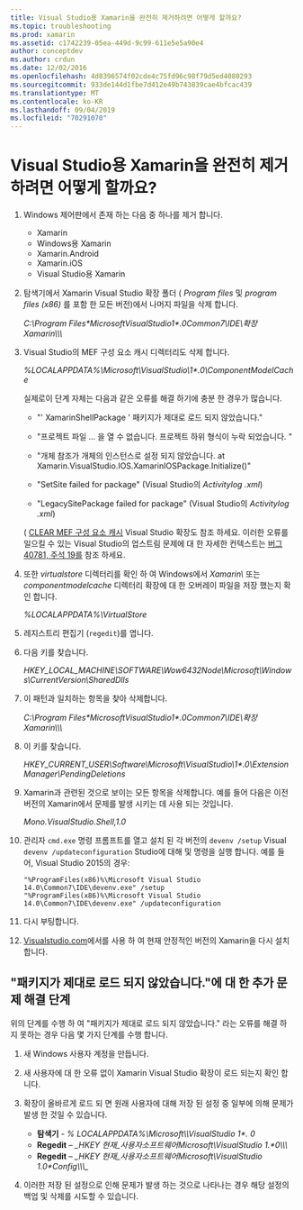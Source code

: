 ```yaml
---
title: Visual Studio용 Xamarin을 완전히 제거하려면 어떻게 할까요?
ms.topic: troubleshooting
ms.prod: xamarin
ms.assetid: c1742239-05ea-449d-9c99-611e5e5a90e4
author: conceptdev
ms.author: crdun
ms.date: 12/02/2016
ms.openlocfilehash: 4d8396574f02cde4c75fd96c98f79d5ed4080293
ms.sourcegitcommit: 933de144d1fbe7d412e49b743839cae4bfcac439
ms.translationtype: MT
ms.contentlocale: ko-KR
ms.lasthandoff: 09/04/2019
ms.locfileid: "70291070"
---
```

# <a name="how-do-i-perform-a-thorough-uninstall-for-xamarin-for-visual-studio"></a>Visual Studio용 Xamarin을 완전히 제거하려면 어떻게 할까요?


1. Windows 제어판에서 존재 하는 다음 중 하나를 제거 합니다.

    - Xamarin
    - Windows용 Xamarin
    - Xamarin.Android
    - Xamarin.iOS
    - Visual Studio용 Xamarin

2. 탐색기에서 Xamarin Visual Studio 확장 폴더 ( _Program files_ 및 _program files (x86)_ 를 포함 한 모든 버전)에서 나머지 파일을 삭제 합니다.

    _C:\\Program Files\*MicrosoftVisualStudio1\*.0Common7\\IDE\\확장Xamarin\\\\\\_

3. Visual Studio의 MEF 구성 요소 캐시 디렉터리도 삭제 합니다.

    _%LOCALAPPDATA%\\Microsoft\\VisualStudio\\1\*.0\\ComponentModelCache_

    실제로이 단계 자체는 다음과 같은 오류를 해결 하기에 충분 한 경우가 많습니다.

    - "' XamarinShellPackage ' 패키지가 제대로 로드 되지 않았습니다."

    - "프로젝트 파일 ... 을 열 수 없습니다. 프로젝트 하위 형식이 누락 되었습니다. "

    - "개체 참조가 개체의 인스턴스로 설정 되지 않았습니다.  at Xamarin.VisualStudio.IOS.XamarinIOSPackage.Initialize()"

    - "SetSite failed for package" (Visual Studio의 _Activitylog .xml_)

    - "LegacySitePackage failed for package" (Visual Studio의 _Activitylog .xml_)

    ( [CLEAR MEF 구성 요소 캐시](https://visualstudiogallery.msdn.microsoft.com/22b94661-70c7-4a93-9ca3-8b6dd45f47cd) Visual Studio 확장도 참조 하세요.  이러한 오류를 일으킬 수 있는 Visual Studio의 업스트림 문제에 대 한 자세한 컨텍스트는 [버그 40781, 주석 19를](https://bugzilla.xamarin.com/show_bug.cgi?id=40781#c19) 참조 하세요.

4. 또한 _virtualstore_ 디렉터리를 확인 하 여 Windows에서 _Xamarin\\_ 또는 _componentmodelcache_ 디렉터리 확장에 대 한 오버레이 파일을 저장 했는지 확인 합니다.

    _%LOCALAPPDATA%\\VirtualStore_

5. 레지스트리 편집기 (`regedit`)를 엽니다.

6. 다음 키를 찾습니다.

    _HKEY\_LOCAL\_MACHINE\\SOFTWARE\\Wow6432Node\\Microsoft\\Windows\\CurrentVersion\\SharedDlls_

7. 이 패턴과 일치하는 항목을 찾아 삭제합니다.

    _C:\\Program Files\*MicrosoftVisualStudio1\*.0Common7\\IDE\\확장Xamarin\\\\\\_

8. 이 키를 찾습니다.

    _HKEY\_CURRENT\_USER\\Software\\Microsoft\\VisualStudio\\1\*.0\\ExtensionManager\\PendingDeletions_

9. Xamarin과 관련된 것으로 보이는 모든 항목을 삭제합니다.  예를 들어 다음은 이전 버전의 Xamarin에서 문제를 발생 시키는 데 사용 되는 것입니다.

    _Mono.VisualStudio.Shell,1.0_

10. 관리자 `cmd.exe` 명령 프롬프트를 열고 설치 된 각 버전의 `devenv /setup` Visual `devenv /updateconfiguration` Studio에 대해 및 명령을 실행 합니다.  예를 들어, Visual Studio 2015의 경우:

    ```
    "%ProgramFiles(x86)%\Microsoft Visual Studio 14.0\Common7\IDE\devenv.exe" /setup
    "%ProgramFiles(x86)%\Microsoft Visual Studio 14.0\Common7\IDE\devenv.exe" /updateconfiguration
    ```

11. 다시 부팅합니다.

12. [Visualstudio.com](https://visualstudio.com/xamarin/)에서를 사용 하 여 현재 안정적인 버전의 Xamarin을 다시 설치 합니다.

## <a name="additional-troubleshooting-steps-for-package-did-not-load-correctly"></a>"패키지가 제대로 로드 되지 않았습니다."에 대 한 추가 문제 해결 단계

위의 단계를 수행 하 여 "패키지가 제대로 로드 되지 않았습니다." 라는 오류를 해결 하지 못하는 경우 다음 몇 가지 단계를 수행 합니다.

1. 새 Windows 사용자 계정을 만듭니다.

2. 새 사용자에 대 한 오류 없이 Xamarin Visual Studio 확장이 로드 되는지 확인 합니다.

3. 확장이 올바르게 로드 되 면 원래 사용자에 대해 저장 된 설정 중 일부에 의해 문제가 발생 한 것일 수 있습니다.

    - **탐색기** - _% LOCALAPPDATA%\\Microsoft\\\\VisualStudio 1\*. 0_
    - **Regedit** – _\_HKEY 현재\_사용자소프트웨어Microsoft\\VisualStudio 1.\*0\\\\\\_
    - **Regedit** – _\_HKEY 현재\_사용자소프트웨어Microsoft\\VisualStudio 1.0\*Config\\\\\\\__

4. 이러한 저장 된 설정으로 인해 문제가 발생 하는 것으로 나타나는 경우 해당 설정의 백업 및 삭제를 시도할 수 있습니다.
